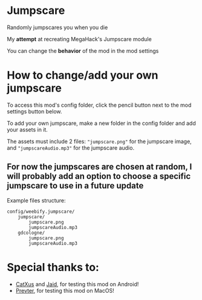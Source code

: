 # Jumpscare

Randomly jumpscares you when you die

My **attempt** at recreating MegaHack's Jumpscare module

You can change the **behavior** of the mod in the mod settings

# How to change/add your own jumpscare

To <cl>access this mod's config folder</c>, click the pencil button next to the mod settings button below.

To <cr>add your own jumpscare</c>, make a new folder in the config folder and add your assets in it.

The assets must include 2 files: `"jumpscare.png"` for the jumpscare image, and `"jumpscareAudio.mp3"` for the jumpscare audio.

## <cr>For now the jumpscares are chosen at random, I will probably add an option to choose a specific jumpscare to use in a future update</c>

Example files structure:
```
config/weebify.jumpscare/
    jumpscare/
        jumpscare.png
        jumpscareAudio.mp3
    gdcologne/
        jumpscare.png
        jumpscareAudio.mp3
```

# Special thanks to:
- [CatXus](user:14467409) and [Jaid](user:7669473), for testing this mod on Android!
- [Prevter](user:7696536), for testing this mod on MacOS!